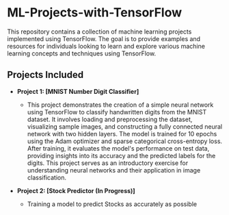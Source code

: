 # ML-Projects-with-TensorFlow

This repository contains a collection of machine learning projects implemented using TensorFlow. The goal is to provide examples and resources for individuals looking to learn and explore various machine learning concepts and techniques using TensorFlow.

## Projects Included

- **Project 1: [MNIST Number Digit Classifier]**
  - This project demonstrates the creation of a simple neural network using TensorFlow to classify handwritten digits from the MNIST dataset. It involves loading and preprocessing the dataset, visualizing sample images, and constructing a fully connected neural network with two hidden layers. The model is trained for 10 epochs using the Adam optimizer and sparse categorical cross-entropy loss. After training, it evaluates the model's performance on test data, providing insights into its accuracy and the predicted labels for the digits. This project serves as an introductory exercise for understanding neural networks and their application in image classification.


- **Project 2: [Stock Predictor (In Progress)]**
  - Training a model to predict Stocks as accurately as possible



